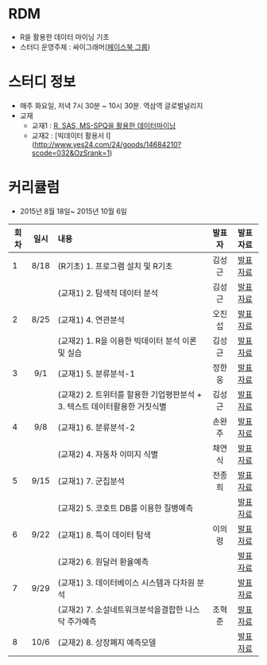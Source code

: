 # RDM
* R을 활용한 데이터 마이닝 기초
* 스터디 운영주체 : 싸이그래머([페이스북 그룹](https://www.facebook.com/groups/psygrammer/))

# 스터디 정보 
* 매주 화요일, 저녁 7시 30분 ~ 10시 30분. 역삼역 글로벌널리지
* 교재
  - 교재1 : [R, SAS, MS-SPQ을 활용한 데이터마이닝](http://www.yes24.com/24/goods/6354305)
  - 교재2 : [빅데이터 활용서 I] (http://www.yes24.com/24/goods/14684210?scode=032&OzSrank=1)

# 커리큘럼
* 2015년 8월 18일~ 2015년 10월 6일

| 회차  | 일시   | 내용                                  | 발표자  |              발표자료                    |
| ----- |:------:| :-------------------------------------|:-------:|:----------------------------------------: |
| 1 |8/18|(R기초) 1. 프로그램 설치 및 R기초 |김성근|[발표자료]() |
|   |    |(교재1) 2. 탐색적 데이터 분석|김성근|[발표자료](https://drive.google.com/file/d/0B_Ekt7icI0htM2N3aEN6czdwYVE/view) |
| 2 |8/25|(교재1) 4. 연관분석 |오진섭|[발표자료]() |
|   |    |(교재2) 1. R을 이용한 빅데이터 분석 이론 및 실습|김성근|[발표자료]() |
| 3 |9/1|(교재1) 5. 분류분석-1 |정한웅|[발표자료]() |
|   |    |(교재2) 2. 트위터를 할용한 기업평판분석 + 3. 텍스트 데이터활용한 거짓식별|김성근|[발표자료]() |
| 4 |9/8|(교재1) 6. 분류분석-2 |손완주|[발표자료]() |
|   |    |(교재2) 4. 자동차 이미지 식별|채연식|[발표자료]() |
| 5 |9/15|(교재1) 7. 군집분석 |전종희|[발표자료]() |
|   |    |(교재2) 5. 코호트 DB를 이용한 질병예측| |[발표자료]() |
| 6 |9/22|(교재1) 8. 특이 데이터 탐색 |이의령|[발표자료]() |
|   |    |(교재2) 6. 원달러 환율예측| |[발표자료]() |
| 7 |9/29|(교재1) 3. 데이터베이스 시스템과 다차원 분석 | |[발표자료]() |
|   |    |(교재2) 7. 소설네트워크분석을결합한 나스닥 주가예측|조혁준|[발표자료]() |
| 8 |10/6|(교재2) 8. 상장폐지 예측모델 | |[발표자료]() |
